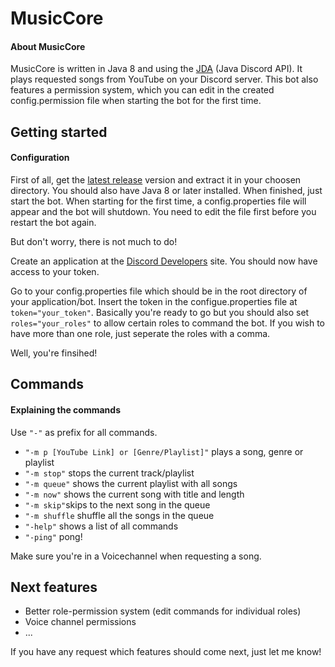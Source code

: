 # MusicCore

#### About MusicCore
MusicCore is written in Java 8 and using the [JDA](https://github.com/DV8FromTheWorld/JDA) (Java Discord API). It plays requested songs 
from YouTube on your Discord server. This bot also features a permission system, which you can edit in the created config.permission file
when starting the bot for the first time.

## Getting started

#### Configuration
First of all, get the [latest release](https://github.com/Winterfuchs/MusicCore/releases) version and extract it in your choosen directory.
You should also have Java 8 or later installed. When finished, just start the bot. When starting for the first time, a config.properties
file will appear and the bot will shutdown. You need to edit the file first before you restart the bot again.

But don't worry, there is not much to do!

Create an application at the [Discord Developers](https://discordapp.com/developers/applications/) site.
You should now have access to your token.

Go to your config.properties file which should be in the root directory of your application/bot.
Insert the token in the configue.properties file at ```token="your_token"```.
Basically you're ready to go but you should also set ```roles="your_roles"``` to allow certain roles to command the bot.
If you wish to have more than one role, just seperate the roles with a comma.

Well, you're finsihed!

## Commands

#### Explaining the commands

Use ```"-"``` as prefix for all commands.

* ```"-m p [YouTube Link] or [Genre/Playlist]"``` plays a song, genre or playlist
* ```"-m stop"``` stops the current track/playlist
* ```"-m queue"``` shows the current playlist with all songs
* ```"-m now"``` shows the current song with title and length
* ```"-m skip"```skips to the next song in the queue
* ```"-m shuffle``` shuffle all the songs in the queue
* ```"-help"``` shows a list of all commands
* ```"-ping"``` pong!

Make sure you're in a Voicechannel when requesting a song.

## Next features

* Better role-permission system (edit commands for individual roles)
* Voice channel permissions
* ...

If you have any request which features should come next, just let me know!
